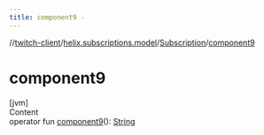 ```yaml
---
title: component9 -
---
```

//[twitch-client](../../index.md)/[helix.subscriptions.model](../index.md)/[Subscription](index.md)/[component9](component9.md)



# component9  
[jvm]  
Content  
operator fun [component9](component9.md)(): [String](https://kotlinlang.org/api/latest/jvm/stdlib/kotlin/-string/index.html)  



